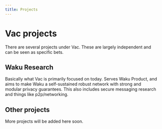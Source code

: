 ```yaml
---
title: Projects
---
```


# Vac projects

There are several projects under Vac.
These are largely independent and can be seen as specific bets.

## Waku Research

Basically what Vac is primarily focused on today.
Serves Waku Product, and aims to make Waku a self-sustained robust network with strong and modular privacy guarantees.
This also includes secure messaging research and things like p2p/networking.

## Other projects

More projects will be added here soon.
